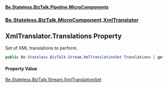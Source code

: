 #### [Be.Stateless.BizTalk.Pipeline.MicroComponents](README.md 'README')
### [Be.Stateless.BizTalk.MicroComponent](Be.Stateless.BizTalk.MicroComponent.md 'Be.Stateless.BizTalk.MicroComponent').[XmlTranslator](XmlTranslator.md 'Be.Stateless.BizTalk.MicroComponent.XmlTranslator')

## XmlTranslator.Translations Property

Set of XML translations to perform.

```csharp
public Be.Stateless.BizTalk.Stream.XmlTranslationSet Translations { get; set; }
```

#### Property Value
[Be.Stateless.BizTalk.Stream.XmlTranslationSet](https://docs.microsoft.com/en-us/dotnet/api/Be.Stateless.BizTalk.Stream.XmlTranslationSet 'Be.Stateless.BizTalk.Stream.XmlTranslationSet')